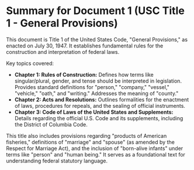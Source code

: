 # Summary for Document 1 (USC Title 1 - General Provisions)

This document is Title 1 of the United States Code, "General Provisions," as enacted on July 30, 1947. It establishes fundamental rules for the construction and interpretation of federal laws.

Key topics covered:
- **Chapter 1: Rules of Construction:** Defines how terms like singular/plural, gender, and tense should be interpreted in legislation. Provides standard definitions for "person," "company," "vessel," "vehicle," "oath," and "writing." Addresses the meaning of "county."
- **Chapter 2: Acts and Resolutions:** Outlines formalities for the enactment of laws, procedures for repeals, and the sealing of official instruments.
- **Chapter 3: Code of Laws of the United States and Supplements:** Details regarding the official U.S. Code and its supplements, including the District of Columbia Code.

This title also includes provisions regarding "products of American fisheries," definitions of "marriage" and "spouse" (as amended by the Respect for Marriage Act), and the inclusion of "born-alive infants" under terms like "person" and "human being." It serves as a foundational text for understanding federal statutory language.
